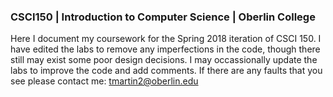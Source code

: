 ### CSCI150 | Introduction to Computer Science | Oberlin College

Here I document my coursework for the Spring 2018 iteration of CSCI 150. I have edited the labs to remove any imperfections in the code, though there still may exist some poor design decisions. I may occassionally update the labs to improve the code and add comments. If there are any faults that you see please contact me: tmartin2@oberlin.edu
